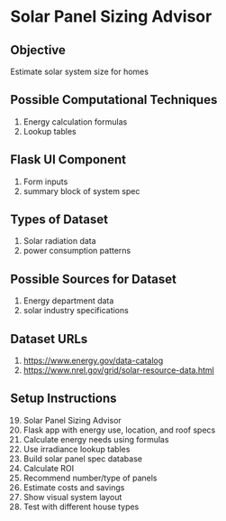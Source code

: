 # Solar Panel Sizing Advisor

## Objective
Estimate solar system size for homes

## Possible Computational Techniques
1. Energy calculation formulas
2. Lookup tables

## Flask UI Component
1. Form inputs
2. summary block of system spec

## Types of Dataset
1. Solar radiation data
2. power consumption patterns

## Possible Sources for Dataset
1. Energy department data
2. solar industry specifications

## Dataset URLs
1. https://www.energy.gov/data-catalog
2. https://www.nrel.gov/grid/solar-resource-data.html

## Setup Instructions
19. Solar Panel Sizing Advisor
1. Flask app with energy use, location, and roof specs
2. Calculate energy needs using formulas
3. Use irradiance lookup tables
4. Build solar panel spec database
5. Calculate ROI
6. Recommend number/type of panels
7. Estimate costs and savings
8. Show visual system layout
9. Test with different house types
